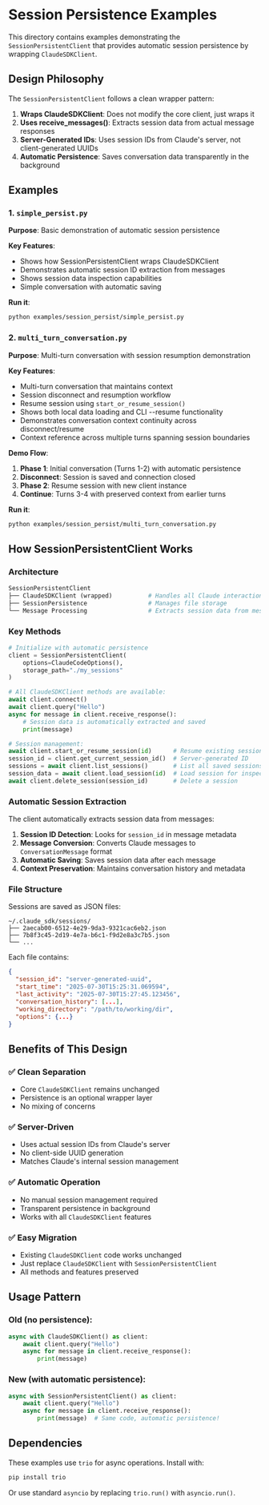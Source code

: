 # Session Persistence Examples

This directory contains examples demonstrating the `SessionPersistentClient` that provides automatic session persistence by wrapping `ClaudeSDKClient`.

## Design Philosophy

The `SessionPersistentClient` follows a clean wrapper pattern:

1. **Wraps ClaudeSDKClient**: Does not modify the core client, just wraps it
2. **Uses receive_messages()**: Extracts session data from actual message responses
3. **Server-Generated IDs**: Uses session IDs from Claude's server, not client-generated UUIDs
4. **Automatic Persistence**: Saves conversation data transparently in the background

## Examples

### 1. `simple_persist.py`
**Purpose**: Basic demonstration of automatic session persistence

**Key Features**:
- Shows how SessionPersistentClient wraps ClaudeSDKClient
- Demonstrates automatic session ID extraction from messages
- Shows session data inspection capabilities
- Simple conversation with automatic saving

**Run it**:
```bash
python examples/session_persist/simple_persist.py
```

### 2. `multi_turn_conversation.py`
**Purpose**: Multi-turn conversation with session resumption demonstration

**Key Features**:
- Multi-turn conversation that maintains context
- Session disconnect and resumption workflow
- Resume session using `start_or_resume_session()`
- Shows both local data loading and CLI --resume functionality
- Demonstrates conversation context continuity across disconnect/resume
- Context reference across multiple turns spanning session boundaries

**Demo Flow**:
1. **Phase 1**: Initial conversation (Turns 1-2) with automatic persistence
2. **Disconnect**: Session is saved and connection closed
3. **Phase 2**: Resume session with new client instance 
4. **Continue**: Turns 3-4 with preserved context from earlier turns

**Run it**:
```bash
python examples/session_persist/multi_turn_conversation.py
```

## How SessionPersistentClient Works

### Architecture

```python
SessionPersistentClient
├── ClaudeSDKClient (wrapped)          # Handles all Claude interactions
├── SessionPersistence                 # Manages file storage
└── Message Processing                 # Extracts session data from messages
```

### Key Methods

```python
# Initialize with automatic persistence
client = SessionPersistentClient(
    options=ClaudeCodeOptions(),
    storage_path="./my_sessions"
)

# All ClaudeSDKClient methods are available:
await client.connect()
await client.query("Hello")
async for message in client.receive_response():
    # Session data is automatically extracted and saved
    print(message)

# Session management:
await client.start_or_resume_session(id)      # Resume existing session (local + server)
session_id = client.get_current_session_id()  # Server-generated ID
sessions = await client.list_sessions()       # List all saved sessions
session_data = await client.load_session(id)  # Load session for inspection
await client.delete_session(session_id)       # Delete a session
```

### Automatic Session Extraction

The client automatically extracts session data from messages:

1. **Session ID Detection**: Looks for `session_id` in message metadata
2. **Message Conversion**: Converts Claude messages to `ConversationMessage` format
3. **Automatic Saving**: Saves session data after each message
4. **Context Preservation**: Maintains conversation history and metadata

### File Structure

Sessions are saved as JSON files:
```
~/.claude_sdk/sessions/
├── 2aecab00-6512-4e29-9da3-9321cac6eb2.json
├── 7b8f3c45-2d19-4e7a-b6c1-f9d2e8a3c7b5.json
└── ...
```

Each file contains:
```json
{
  "session_id": "server-generated-uuid",
  "start_time": "2025-07-30T15:25:31.069594",
  "last_activity": "2025-07-30T15:27:45.123456",
  "conversation_history": [...],
  "working_directory": "/path/to/working/dir",
  "options": {...}
}
```

## Benefits of This Design

### ✅ Clean Separation
- Core `ClaudeSDKClient` remains unchanged
- Persistence is an optional wrapper layer
- No mixing of concerns

### ✅ Server-Driven
- Uses actual session IDs from Claude's server
- No client-side UUID generation
- Matches Claude's internal session management

### ✅ Automatic Operation
- No manual session management required
- Transparent persistence in background
- Works with all `ClaudeSDKClient` features

### ✅ Easy Migration
- Existing `ClaudeSDKClient` code works unchanged
- Just replace `ClaudeSDKClient` with `SessionPersistentClient`
- All methods and features preserved

## Usage Pattern

### Old (no persistence):
```python
async with ClaudeSDKClient() as client:
    await client.query("Hello")
    async for message in client.receive_response():
        print(message)
```

### New (with automatic persistence):
```python
async with SessionPersistentClient() as client:
    await client.query("Hello")
    async for message in client.receive_response():
        print(message)  # Same code, automatic persistence!
```

## Dependencies

These examples use `trio` for async operations. Install with:
```bash
pip install trio
```

Or use standard `asyncio` by replacing `trio.run()` with `asyncio.run()`.